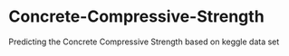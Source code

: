 # Concrete-Compressive-Strength
Predicting the Concrete Compressive Strength based on keggle data set

